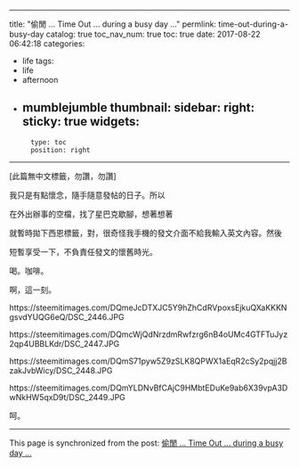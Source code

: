 
---
title: "偷閒 ... Time Out ... during a busy day ..."
permlink: time-out-during-a-busy-day
catalog: true
toc_nav_num: true
toc: true
date: 2017-08-22 06:42:18
categories:
- life
tags:
- life
- afternoon
- mumblejumble
thumbnail: 
sidebar:
    right:
        sticky: true
widgets:
    -
        type: toc
        position: right
---


<html>
<p>[此篇無中文標籤，勿讚，勿讚]</p>
<p>我只是有點懷念，隨手隨意發帖的日子。所以</p>
<p>在外出辦事的空檔，找了星巴克歇腳，想著想著</p>
<p>就暫時拋下西恩標籤，對，很奇怪我手機的發文介面不給我輸入英文內容。然後</p>
<p>短暫享受一下，不負責任發文的懷舊時光。</p>
<p>喝。咖啡。</p>
<p>啊，這一刻。</p>
<p>https://steemitimages.com/DQmeJcDTXJC5Y9hZhCdRVpoxsEjkuQXaKKKNgsvdYUQG6eQ/DSC_2446.JPG</p>
<p>https://steemitimages.com/DQmcWjQdNrzdmRwfzrg6nB4oUMc4GTFTuJyz2qp4UBBLKdr/DSC_2447.JPG</p>
<p>https://steemitimages.com/DQmS71pyw5Z9zSLK8QPWX1aEqR2cSy2pqjj2BzakJvbWicy/DSC_2448.JPG</p>
<p>https://steemitimages.com/DQmYLDNvBfCAjC9HMbtEDuKe9ab6X39vpA3DwNkHW5qxD9t/DSC_2449.JPG</p>
<p>呵。</p>
</html>

- - -

This page is synchronized from the post: [偷閒 ... Time Out ... during a busy day ...](https://steemit.com/@deanliu/time-out-during-a-busy-day)
